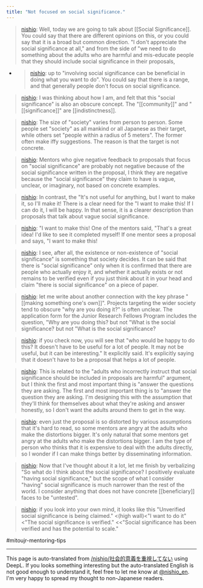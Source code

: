 ```yaml
---
title: "Not focused on social significance."
---
```


> [nishio](https://twitter.com/nishio/status/1521773229400293377): Well, today we are going to talk about [[Social Significance]]. You could say that there are different opinions on this, or you could say that it is a broad but common direction.
> "I don't appreciate the social significance at all," and from the side of "we need to do something about the adults who are harmful and mis-educate people that they should include social significance in their proposals,
- > [nishio](https://twitter.com/nishio/status/1521773972538662912): up to "involving social significance can be beneficial in doing what you want to do". You could say that there is a range, and that generally people don't focus on social significance.

> [nishio](https://twitter.com/nishio/status/1521774620768337921): I was thinking about how I am, and felt that this "social significance" is also an obscure concept. The "[[community]]" and "[[significance]]" are [[indistinctness]].

> [nishio](https://twitter.com/nishio/status/1521776927010607104): The size of "society" varies from person to person. Some people set "society" as all mankind or all Japanese as their target, while others set "people within a radius of 5 meters". The former often make iffy suggestions. The reason is that the target is not concrete.

> [nishio](https://twitter.com/nishio/status/1521779266228453379): Mentors who give negative feedback to proposals that focus on "social significance" are probably not negative because of the social significance written in the proposal, I think they are negative because the "social significance" they claim to have is vague, unclear, or imaginary, not based on concrete examples.

> [nishio](https://twitter.com/nishio/status/1521779937807826945): In contrast, the "It's not useful for anything, but I want to make it, so I'll make it! There is a clear need for the "I want to make this! If I can do it, I will be happy. In that sense, it is a clearer description than proposals that talk about vague social significance.

> [nishio](https://twitter.com/nishio/status/1521780845098717184): "I want to make this! One of the mentors said, "That's a great idea! I'd like to see it completed myself! If one mentor sees a proposal and says, "I want to make this!

> [nishio](https://twitter.com/nishio/status/1521781480833581058): I see, after all, the existence or non-existence of "social significance" is something that society decides. It can be said that there is "social significance" only when it is confirmed that there are people who actually enjoy it, and whether it actually exists or not remains to be verified even if you just think about it in your head and claim "there is social significance" on a piece of paper.


> [nishio](https://twitter.com/nishio/status/1521783963614072833): let me write about another connection with the key phrase "[[making something one's own]]". Projects targeting the wider society tend to obscure "why are you doing it?" is often unclear. The application form for the Junior Research Fellows Program includes the question, "Why are you doing this? but not "What is the social significance? but not "What is the social significance?

> [nishio](https://twitter.com/nishio/status/1521784493165539328): if you check now, you will see that "who would be happy to do this? It doesn't have to be useful for a lot of people. It may not be useful, but it can be interesting."
> It explicitly said. It's explicitly saying that it doesn't have to be a proposal that helps a lot of people.

> [nishio](https://twitter.com/nishio/status/1521785875977609218): This is related to the "adults who incorrectly instruct that social significance should be included in proposals are harmful" argument, but I think the first and most important thing is "answer the questions they are asking. The first and most important thing is to "answer the question they are asking. I'm designing this with the assumption that they'll think for themselves about what they're asking and answer honestly, so I don't want the adults around them to get in the way.

> [nishio](https://twitter.com/nishio/status/1521786522114363393): even just the proposal is so distorted by various assumptions that it's hard to read, so some mentors are angry at the adults who make the distortions bigger. It's only natural that some mentors get angry at the adults who make the distortions bigger. I am the type of person who thinks that it is expensive to deal with the adults directly, so I wonder if I can make things better by disseminating information.

> [nishio](https://twitter.com/nishio/status/1521787387684454400): Now that I've thought about it a lot, let me finish by verbalizing "So what do I think about the social significance?
> I positively evaluate "having social significance," but the scope of what I consider "having" social significance is much narrower than the rest of the world. I consider anything that does not have concrete [[beneficiary]] faces to be "untested".

> [nishio](https://twitter.com/nishio/status/1521788804021231621): if you look into your own mind, it looks like this
> "Unverified social significance is being claimed."
> <(high wall)<"I want to do it"
<"The social significance is verified."
<<"Social significance has been verified and has the potential to scale."

#mitoujr-mentoring-tips

---
This page is auto-translated from [/nishio/社会的意義を重視してない](https://scrapbox.io/nishio/社会的意義を重視してない) using DeepL. If you looks something interesting but the auto-translated English is not good enough to understand it, feel free to let me know at [@nishio_en](https://twitter.com/nishio_en). I'm very happy to spread my thought to non-Japanese readers.